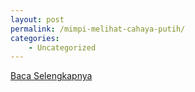 ```yaml
---
layout: post
permalink: /mimpi-melihat-cahaya-putih/
categories:
    - Uncategorized
---
```


[Baca Selengkapnya](/07)